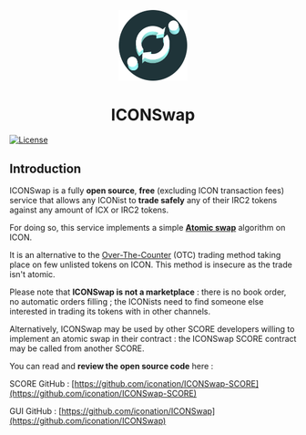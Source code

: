 <p align="center">
  <img 
    src="src/static/img/logo.png" 
    width="120px"
    alt="ICONation logo">
</p>

<h1 align="center">ICONSwap</h1>

 [![License](https://img.shields.io/badge/License-Apache%202.0-blue.svg)](https://opensource.org/licenses/Apache-2.0)

## Introduction

ICONSwap is a fully **open source**, **free** (excluding ICON transaction fees) service that allows any ICONist to **trade safely** any of their IRC2 tokens against any amount of ICX or IRC2 tokens.

For doing so, this service implements a simple **[Atomic swap](https://en.bitcoin.it/wiki/Atomic_swap)** algorithm on ICON.

It is an alternative to the [Over-The-Counter](https://www.investopedia.com/terms/o/otc.asp) (OTC) trading method taking place on few unlisted tokens on ICON. This method is insecure as the trade isn't atomic.

Please note that **ICONSwap is not a marketplace** : there is no book order, no automatic orders filling ; the ICONists need to find someone else interested in trading its tokens with in other channels.

Alternatively, ICONSwap may be used by other SCORE developers willing to implement an atomic swap in their contract : the ICONSwap SCORE contract may be called from another SCORE.


You can read and **review the open source code** here :

SCORE GitHub : [https://github.com/iconation/ICONSwap-SCORE](https://github.com/iconation/ICONSwap-SCORE)

GUI GitHub : [https://github.com/iconation/ICONSwap](https://github.com/iconation/ICONSwap) 
